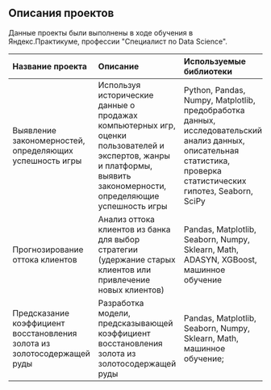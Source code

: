 ## Описания проектов

Данные проекты были выполнены в ходе обучения в Яндекс.Практикуме, профессии "Специалист по Data Science".

| Название проекта | Описание | Используемые библиотеки | 
| :---------------------- | :---------------------- | :---------------------- |
| Выявление закономерностей, определяющих успешность игры | Используя исторические данные о продажах компьютерных игр, оценки пользователей и экспертов, жанры и платформы, выявить закономерности, определяющие успешность игры | Python, Pandas, Numpy, Matplotlib, предобработка данных, исследовательский анализ данных, описательная статистика, проверка статистических гипотез, Seaborn, SciPy|
| Прогнозирование оттока клиентов | Анализ оттока клиентов из банка для выбор стратегии (удержание старых клиентов или привлечение новых клиентов)|Pandas, Matplotlib, Seaborn, Numpy, Sklearn, Math, ADASYN, XGBoost, машинное обучение|
| Предсказание коэффициент восстановления золота из золотосодержащей руды| Разработка модели, предсказывающей коэффициент восстановления золота из золотосодержащей руды | Pandas, Matplotlib, Seaborn, Numpy, Sklearn, Math, машинное обучение; |
